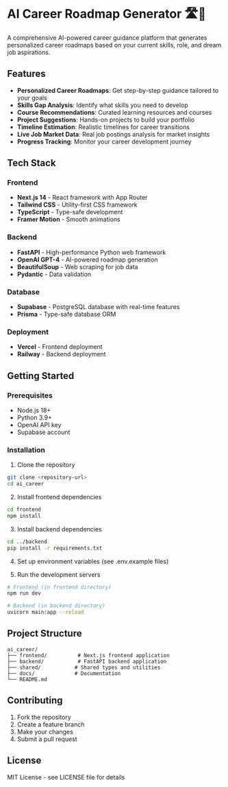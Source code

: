 # AI Career Roadmap Generator 🛣️💼

A comprehensive AI-powered career guidance platform that generates personalized career roadmaps based on your current skills, role, and dream job aspirations.

## Features

- **Personalized Career Roadmaps**: Get step-by-step guidance tailored to your goals
- **Skills Gap Analysis**: Identify what skills you need to develop
- **Course Recommendations**: Curated learning resources and courses
- **Project Suggestions**: Hands-on projects to build your portfolio
- **Timeline Estimation**: Realistic timelines for career transitions
- **Live Job Market Data**: Real job postings analysis for market insights
- **Progress Tracking**: Monitor your career development journey

## Tech Stack

### Frontend
- **Next.js 14** - React framework with App Router
- **Tailwind CSS** - Utility-first CSS framework
- **TypeScript** - Type-safe development
- **Framer Motion** - Smooth animations

### Backend
- **FastAPI** - High-performance Python web framework
- **OpenAI GPT-4** - AI-powered roadmap generation
- **BeautifulSoup** - Web scraping for job data
- **Pydantic** - Data validation

### Database
- **Supabase** - PostgreSQL database with real-time features
- **Prisma** - Type-safe database ORM

### Deployment
- **Vercel** - Frontend deployment
- **Railway** - Backend deployment

## Getting Started

### Prerequisites
- Node.js 18+
- Python 3.9+
- OpenAI API key
- Supabase account

### Installation

1. Clone the repository
```bash
git clone <repository-url>
cd ai_career
```

2. Install frontend dependencies
```bash
cd frontend
npm install
```

3. Install backend dependencies
```bash
cd ../backend
pip install -r requirements.txt
```

4. Set up environment variables (see .env.example files)

5. Run the development servers
```bash
# Frontend (in frontend directory)
npm run dev

# Backend (in backend directory)
uvicorn main:app --reload
```

## Project Structure

```
ai_career/
├── frontend/          # Next.js frontend application
├── backend/           # FastAPI backend application
├── shared/           # Shared types and utilities
├── docs/             # Documentation
└── README.md
```

## Contributing

1. Fork the repository
2. Create a feature branch
3. Make your changes
4. Submit a pull request

## License

MIT License - see LICENSE file for details
